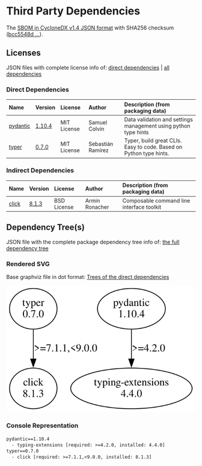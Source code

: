 # Third Party Dependencies

<!--[[[fill sbom_sha256()]]]-->
The [SBOM in CycloneDX v1.4 JSON format](https://git.sr.ht/~sthagen/arbejdstimer/blob/default/sbom.json) with SHA256 checksum ([bcc5548d ...](https://git.sr.ht/~sthagen/arbejdstimer/blob/default/sbom.json.sha256 "sha256:bcc5548dc1f7b8796d51a3cf7e5000af293853970b69736b65de006dff3dfc22")).
<!--[[[end]]] (checksum: ec141f3e04097be9fa4e4019027887ae)-->
## Licenses 

JSON files with complete license info of: [direct dependencies](direct-dependency-licenses.json) | [all dependencies](all-dependency-licenses.json)

### Direct Dependencies

<!--[[[fill direct_dependencies_table()]]]-->
| Name                                             | Version                                             | License     | Author            | Description (from packaging data)                                  |
|:-------------------------------------------------|:----------------------------------------------------|:------------|:------------------|:-------------------------------------------------------------------|
| [pydantic](https://github.com/pydantic/pydantic) | [1.10.4](https://pypi.org/project/pydantic/1.10.4/) | MIT License | Samuel Colvin     | Data validation and settings management using python type hints    |
| [typer](https://github.com/tiangolo/typer)       | [0.7.0](https://pypi.org/project/typer/0.7.0/)      | MIT License | Sebastián Ramírez | Typer, build great CLIs. Easy to code. Based on Python type hints. |
<!--[[[end]]] (checksum: 8f3c3a35e13b46fc7130c695b478d1e9)-->

### Indirect Dependencies

<!--[[[fill indirect_dependencies_table()]]]-->
| Name                                          | Version                                        | License     | Author         | Description (from packaging data)         |
|:----------------------------------------------|:-----------------------------------------------|:------------|:---------------|:------------------------------------------|
| [click](https://palletsprojects.com/p/click/) | [8.1.3](https://pypi.org/project/click/8.1.3/) | BSD License | Armin Ronacher | Composable command line interface toolkit |
<!--[[[end]]] (checksum: dc3a866a7aa3332404bde3da87727cb9)-->

## Dependency Tree(s)

JSON file with the complete package dependency tree info of: [the full dependency tree](package-dependency-tree.json)

### Rendered SVG

Base graphviz file in dot format: [Trees of the direct dependencies](package-dependency-tree.dot.txt)

<img src="./package-dependency-tree.svg" alt="Trees of the direct dependencies" title="Trees of the direct dependencies"/>

### Console Representation

<!--[[[fill dependency_tree_console_text()]]]-->
````console
pydantic==1.10.4
  - typing-extensions [required: >=4.2.0, installed: 4.4.0]
typer==0.7.0
  - click [required: >=7.1.1,<9.0.0, installed: 8.1.3]
````
<!--[[[end]]] (checksum: 2540c630a2fe8086b1f338c32c77541c)-->
